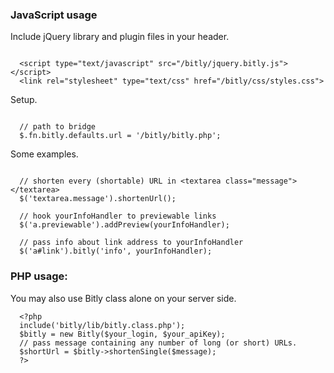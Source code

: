 ### JavaScript usage ###

Include jQuery library and plugin files in your header.

```

  <script type="text/javascript" src="/bitly/jquery.bitly.js"></script>
  <link rel="stylesheet" type="text/css" href="/bitly/css/styles.css">

```

Setup.

```

  // path to bridge
  $.fn.bitly.defaults.url = '/bitly/bitly.php';

```

Some examples.

```

  // shorten every (shortable) URL in <textarea class="message"></textarea>
  $('textarea.message').shortenUrl();

  // hook yourInfoHandler to previewable links
  $('a.previewable').addPreview(yourInfoHandler);

  // pass info about link address to yourInfoHandler
  $('a#link').bitly('info', yourInfoHandler);

```

### PHP usage: ###

You may also use Bitly class alone on your server side.

```
  <?php
  include('bitly/lib/bitly.class.php');
  $bitly = new Bitly($your_login, $your_apiKey);
  // pass message containing any number of long (or short) URLs.
  $shortUrl = $bitly->shortenSingle($message);
  ?>
```